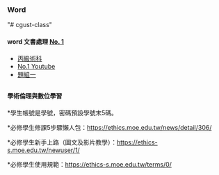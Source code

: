 ### Word 


"# cgust-class" 
#### word 文書處理 [No. 1](https://drive.google.com/drive/folders/1sBXoQQ48hqaroQjTUEsqQJXOBh3hyZXN?usp=drive_link)
* [丙級術科](https://github.com/jumbokh/cgust-class/blob/main/docs/%E4%B8%99%E7%B4%9A%E8%A1%93%E7%A7%91%E8%A9%A6%E9%A1%8C.pdf)
* [No.1 Youtube](https://www.youtube.com/watch?v=FaEIxjS7jmE)
* [題組一](https://github.com/jumbokh/cgust-class/blob/main/docs/%E9%A1%8C%E7%B5%84%2001.zip)
##
#### 學術倫理與數位學習 
*學生帳號是學號，密碼預設學號末5碼。

*必修學生修課5步驟懶人包：https://ethics.moe.edu.tw/news/detail/306/


*必修學生新手上路（圖文及影片教學）：https://ethics-s.moe.edu.tw/newuser/1/

*必修學生使用規範：https://ethics-s.moe.edu.tw/terms/0/
